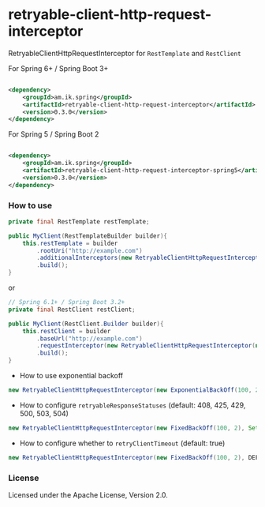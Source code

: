 # retryable-client-http-request-interceptor

RetryableClientHttpRequestInterceptor for `RestTemplate` and `RestClient`

For Spring 6+ / Spring Boot 3+

```xml

<dependency>
	<groupId>am.ik.spring</groupId>
	<artifactId>retryable-client-http-request-interceptor</artifactId>
	<version>0.3.0</version>
</dependency>
```

For Spring 5 / Spring Boot 2

```xml

<dependency>
	<groupId>am.ik.spring</groupId>
	<artifactId>retryable-client-http-request-interceptor-spring5</artifactId>
	<version>0.3.0</version>
</dependency>
```

### How to use

```java
private final RestTemplate restTemplate;

public MyClient(RestTemplateBuilder builder){
	this.restTemplate = builder
		.rootUri("http://example.com")
		.additionalInterceptors(new RetryableClientHttpRequestInterceptor(new FixedBackOff(100, 2)))
		.build();
}
```

or 

```java
// Spring 6.1+ / Spring Boot 3.2+
private final RestClient restClient;

public MyClient(RestClient.Builder builder){
	this.restClient = builder
		.baseUrl("http://example.com")
		.requestInterceptor(new RetryableClientHttpRequestInterceptor(new FixedBackOff(100, 2)))
		.build();
}
```
* How to use exponential backoff
```java
new RetryableClientHttpRequestInterceptor(new ExponentialBackOff(100, 2))
```

* How to configure `retryableResponseStatuses` (default: 408, 425, 429, 500, 503, 504)
```java
new RetryableClientHttpRequestInterceptor(new FixedBackOff(100, 2), Set.of(500, 503))
```

* How to configure whether to `retryClientTimeout` (default: true)
```java
new RetryableClientHttpRequestInterceptor(new FixedBackOff(100, 2), DEFAULT_RETRYABLE_RESPONSE_STATUSES, false)
```

### License

Licensed under the Apache License, Version 2.0.
